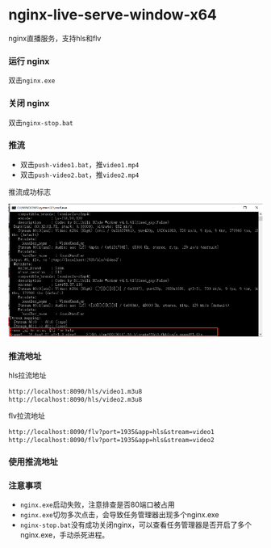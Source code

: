 # nginx-live-serve-window-x64

nginx直播服务，支持hls和flv

### 运行 nginx

双击`nginx.exe`

### 关闭 nginx

双击`nginx-stop.bat`

### 推流

- 双击`push-video1.bat`，推`video1.mp4`
- 双击`push-video2.bat`，推`video2.mp4`

推流成功标志

![push.png](push.png)

### 推流地址

hls拉流地址

```
http://localhost:8090/hls/video1.m3u8
http://localhost:8090/hls/video2.m3u8
```

flv拉流地址
```
http://localhost:8090/flv?port=1935&app=hls&stream=video1
http://localhost:8090/flv?port=1935&app=hls&stream=video2
```

### 使用推流地址


### 注意事项

- `nginx.exe`启动失败，注意排查是否80端口被占用
- `nginx.exe`切勿多次点击，会导致任务管理器出现多个nginx.exe
- `nginx-stop.bat`没有成功关闭nginx，可以查看任务管理器是否开启了多个nginx.exe，手动杀死进程。
